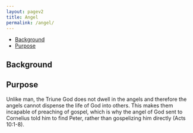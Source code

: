```yaml
---
layout: pagev2
title: Angel
permalink: /angel/
---
```

- [Background](#background)
- [Purpose](#purpose)

## Background

## Purpose

Unlike man, the Triune God does not dwell in the angels and therefore the angels cannot dispense the life of God into others. This makes them incapable of preaching of gospel, which is why the angel of God sent to Cornelius told him to find Peter, rather than gospelizing him directly (Acts 10:1-8).

